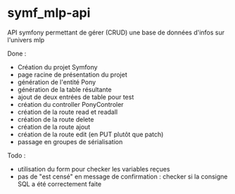 # symf_mlp-api
API symfony permettant de gérer (CRUD) une base de données d'infos sur l'univers mlp

Done :
- Création du projet Symfony
- page racine de présentation du projet 
- génération de l'entité Pony
- génération de la table résultante
- ajout de deux entrées de table pour test
- création du controller PonyControler
- création de la route read et readall
- création de la route delete
- création de la route ajout
- création de la route edit (en PUT plutôt que patch)
- passage en groupes de sérialisation

Todo :
- utilisation du form pour checker les variables reçues
- pas de "est censé" en message de confirmation : checker si la consigne SQL a été correctement faite
